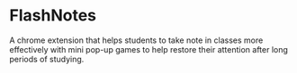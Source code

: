# FlashNotes

A chrome extension that helps students to take note in classes more effectively with mini pop-up games to help restore their attention after long periods of studying.
